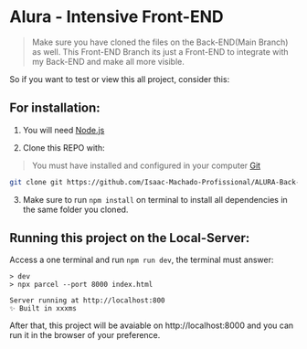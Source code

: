 # Alura - Intensive Front-END
> Make sure you have cloned the files on the Back-END(Main Branch) as well.
> This Front-END Branch its just a Front-END to integrate with my Back-END and make all more visible.

So if you want to test or view this all project, consider this:

## For installation:

1. You will need [Node.js](https://nodejs.org/)

2. Clone this REPO with: 
> You must have installed and configured in your computer [Git](https://git-scm.com/downloads)

```bash
git clone git https://github.com/Isaac-Machado-Profissional/ALURA-Back-END_Integrating_Google-Gemini-API.git
```

3. Make sure to run `npm install` on terminal to install all dependencies in the same folder you cloned.

## Running this project on the Local-Server:

Access a one terminal and run `npm run dev`, the terminal must answer:

```
> dev
> npx parcel --port 8000 index.html

Server running at http://localhost:800
✨ Built in xxxms

```

After that, this project will be avaiable on http://localhost:8000 and you can run it in the browser of your preference.
